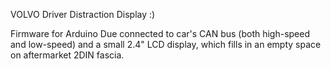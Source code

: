 VOLVO Driver Distraction Display :)

Firmware for Arduino Due connected to car's CAN bus (both high-speed and low-speed)
and a small 2.4" LCD display, which fills in an empty space on aftermarket 2DIN fascia.
